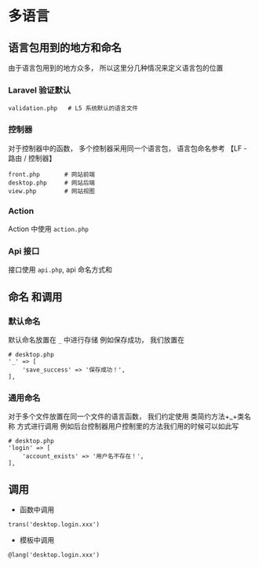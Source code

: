 # 多语言

## 语言包用到的地方和命名

由于语言包用到的地方众多， 所以这里分几种情况来定义语言包的位置

### Laravel 验证默认

```
validation.php   # L5 系统默认的语言文件
```

### 控制器

对于控制器中的函数， 多个控制器采用同一个语言包， 语言包命名参考 【LF - 路由 / 控制器】

```
front.php       # 网站前端
desktop.php     # 网站后端
view.php        # 网站视图
```

### Action

Action 中使用 `action.php`

### Api 接口

接口使用 `api.php`, api 命名方式和

## 命名 和调用

### 默认命名

默认命名放置在 `_` 中进行存储 例如保存成功， 我们放置在

```
# desktop.php
'_' => [
    'save_success' => '保存成功！',
],
```

### 通用命名

对于多个文件放置在同一个文件的语言函数， 我们约定使用 类简约方法+_+类名称 方式进行调用 例如后台控制器用户控制里的方法我们用的时候可以如此写

```
# desktop.php
'login' => [
    'account_exists' => '用户名不存在！',
],
```

## 调用

- 函数中调用

```
trans('desktop.login.xxx')
```

- 模板中调用

```
@lang('desktop.login.xxx')
```